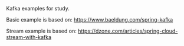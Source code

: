 

Kafka examples for study.

Basic example is based on:
https://www.baeldung.com/spring-kafka

Stream example is based on:
https://dzone.com/articles/spring-cloud-stream-with-kafka